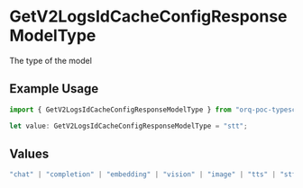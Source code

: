 # GetV2LogsIdCacheConfigResponseModelType

The type of the model

## Example Usage

```typescript
import { GetV2LogsIdCacheConfigResponseModelType } from "orq-poc-typescript-multi-env-version/models/operations";

let value: GetV2LogsIdCacheConfigResponseModelType = "stt";
```

## Values

```typescript
"chat" | "completion" | "embedding" | "vision" | "image" | "tts" | "stt" | "rerank"
```